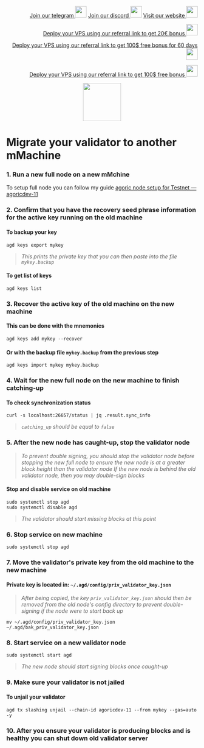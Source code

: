 <p style="font-size:14px" align="right">
<a href="https://t.me/kjnotes" target="_blank">Join our telegram <img src="https://user-images.githubusercontent.com/50621007/183283867-56b4d69f-bc6e-4939-b00a-72aa019d1aea.png" width="30"/></a>
<a href="https://discord.gg/JqQNcwff2e" target="_blank">Join our discord <img src="https://user-images.githubusercontent.com/50621007/176236430-53b0f4de-41ff-41f7-92a1-4233890a90c8.png" width="30"/></a>
<a href="https://kjnodes.com/" target="_blank">Visit our website <img src="https://user-images.githubusercontent.com/50621007/168689709-7e537ca6-b6b8-4adc-9bd0-186ea4ea4aed.png" width="30"/></a>
</p>

<p style="font-size:14px" align="right">
<a href="https://hetzner.cloud/?ref=y8pQKS2nNy7i" target="_blank">Deploy your VPS using our referral link to get 20€ bonus <img src="https://user-images.githubusercontent.com/50621007/174612278-11716b2a-d662-487e-8085-3686278dd869.png" width="30"/></a>
</p>
<p style="font-size:14px" align="right">
<a href="https://m.do.co/c/17b61545ca3a" target="_blank">Deploy your VPS using our referral link to get 100$ free bonus for 60 days <img src="https://user-images.githubusercontent.com/50621007/183284313-adf81164-6db4-4284-9ea0-bcb841936350.png" width="30"/></a>
</p>
<p style="font-size:14px" align="right">
<a href="https://www.vultr.com/?ref=7418642" target="_blank">Deploy your VPS using our referral link to get 100$ free bonus <img src="https://user-images.githubusercontent.com/50621007/183284971-86057dc2-2009-4d40-a1d4-f0901637033a.png" width="30"/></a>
</p>

<p align="center">
  <img height="100" height="auto" src="https://user-images.githubusercontent.com/50621007/167032367-fee4380e-7678-43e0-9206-36d72b32b8ae.png">
</p>

# Migrate your validator to another mMachine
### 1. Run a new full node on a new mMchine
To setup full node you can follow my guide [agoric node setup for Testnet — agoricdev-11](https://github.com/kj89/testnet_manuals/blob/main/agoric/README.md)

### 2. Confirm that you have the recovery seed phrase information for the active key running on the old machine

#### To backup your key
```
agd keys export mykey
```
> _This prints the private key that you can then paste into the file `mykey.backup`_

#### To get list of keys
```
agd keys list
```

### 3. Recover the active key of the old machine on the new machine

#### This can be done with the mnemonics
```
agd keys add mykey --recover
```

#### Or with the backup file `mykey.backup` from the previous step
```
agd keys import mykey mykey.backup
```

### 4. Wait for the new full node on the new machine to finish catching-up

#### To check synchronization status
```
curl -s localhost:26657/status | jq .result.sync_info
```
> _`catching_up` should be equal to `false`_

### 5. After the new node has caught-up, stop the validator node

> _To prevent double signing, you should stop the validator node before stopping the new full node to ensure the new node is at a greater block height than the validator node_
> _If the new node is behind the old validator node, then you may double-sign blocks_

#### Stop and disable service on old machine
```
sudo systemctl stop agd
sudo systemctl disable agd
```
> _The validator should start missing blocks at this point_

### 6. Stop service on new machine
```
sudo systemctl stop agd
```

### 7. Move the validator's private key from the old machine to the new machine
#### Private key is located in: `~/.agd/config/priv_validator_key.json`

> _After being copied, the key `priv_validator_key.json` should then be removed from the old node's config directory to prevent double-signing if the node were to start back up_
```
mv ~/.agd/config/priv_validator_key.json ~/.agd/bak_priv_validator_key.json
```

### 8. Start service on a new validator node
```
sudo systemctl start agd
```
> _The new node should start signing blocks once caught-up_

### 9. Make sure your validator is not jailed
#### To unjail your validator
```
agd tx slashing unjail --chain-id agoricdev-11 --from mykey --gas=auto -y
```

### 10. After you ensure your validator is producing blocks and is healthy you can shut down old validator server
